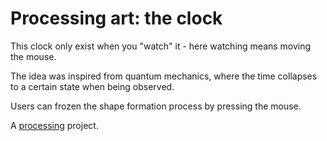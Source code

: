 # Processing art: the clock

 This clock only exist when you "watch" it - here watching means moving the mouse.
 
 The idea was inspired from quantum mechanics, where the time collapses to a certain state when being observed.
 
 Users can frozen the shape formation process by pressing the mouse.
 
 A [processing](https://processing.org/) project.
